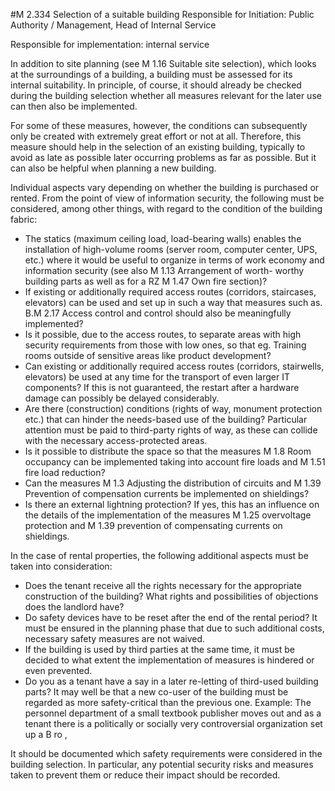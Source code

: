 #M 2.334 Selection of a suitable building
Responsible for Initiation: Public Authority / Management, Head of Internal Service

Responsible for implementation: internal service

In addition to site planning (see M 1.16 Suitable site selection), which looks at the surroundings of a building, a building must be assessed for its internal suitability. In principle, of course, it should already be checked during the building selection whether all measures relevant for the later use can then also be implemented.

For some of these measures, however, the conditions can subsequently only be created with extremely great effort or not at all. Therefore, this measure should help in the selection of an existing building, typically to avoid as late as possible later occurring problems as far as possible. But it can also be helpful when planning a new building.

Individual aspects vary depending on whether the building is purchased or rented. From the point of view of information security, the following must be considered, among other things, with regard to the condition of the building fabric:

* The statics (maximum ceiling load, load-bearing walls) enables the installation of high-volume rooms (server room, computer center, UPS, etc.) where it would be useful to organize in terms of work economy and information security (see also M 1.13 Arrangement of worth- worthy building parts as well as for a RZ M 1.47 Own fire section)?
* If existing or additionally required access routes (corridors, staircases, elevators) can be used and set up in such a way that measures such as. B.M 2.17 Access control and control should also be meaningfully implemented?
* Is it possible, due to the access routes, to separate areas with high security requirements from those with low ones, so that eg. Training rooms outside of sensitive areas like product development?
* Can existing or additionally required access routes (corridors, stairwells, elevators) be used at any time for the transport of even larger IT components? If this is not guaranteed, the restart after a hardware damage can possibly be delayed considerably.
* Are there (construction) conditions (rights of way, monument protection etc.) that can hinder the needs-based use of the building? Particular attention must be paid to third-party rights of way, as these can collide with the necessary access-protected areas.
* Is it possible to distribute the space so that the measures M 1.8 Room occupancy can be implemented taking into account fire loads and M 1.51 fire load reduction?
* Can the measures M 1.3 Adjusting the distribution of circuits and M 1.39 Prevention of compensation currents be implemented on shieldings?
* Is there an external lightning protection? If yes, this has an influence on the details of the implementation of the measures M 1.25 overvoltage protection and M 1.39 prevention of compensating currents on shieldings.


In the case of rental properties, the following additional aspects must be taken into consideration:

* Does the tenant receive all the rights necessary for the appropriate construction of the building? What rights and possibilities of objections does the landlord have?
* Do safety devices have to be reset after the end of the rental period? It must be ensured in the planning phase that due to such additional costs, necessary safety measures are not waived.
* If the building is used by third parties at the same time, it must be decided to what extent the implementation of measures is hindered or even prevented.
* Do you as a tenant have a say in a later re-letting of third-used building parts? It may well be that a new co-user of the building must be regarded as more safety-critical than the previous one. Example: The personnel department of a small textbook publisher moves out and as a tenant there is a politically or socially very controversial organization set up a B ro ,


It should be documented which safety requirements were considered in the building selection. In particular, any potential security risks and measures taken to prevent them or reduce their impact should be recorded.



